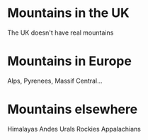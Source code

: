 Mountains in the UK
===================
The UK doesn't have real mountains


Mountains in Europe
===================

Alps, Pyrenees, Massif Central...



Mountains elsewhere
===================

Himalayas
Andes
Urals
Rockies
Appalachians